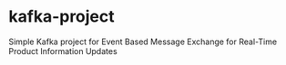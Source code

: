 # kafka-project
Simple Kafka project for Event Based Message Exchange for Real-Time Product Information Updates 
